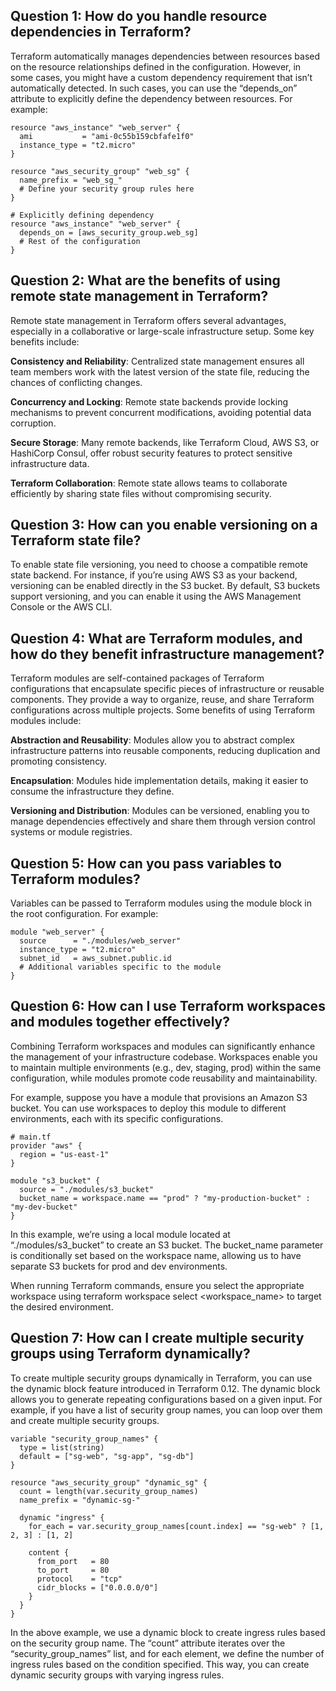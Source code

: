 ## Question 1: How do you handle resource dependencies in Terraform?
Terraform automatically manages dependencies between resources based on the resource relationships defined in the configuration. However, in some cases, you might have a custom dependency requirement that isn’t automatically detected. In such cases, you can use the “depends_on” attribute to explicitly define the dependency between resources. For example:
```
resource "aws_instance" "web_server" {
  ami           = "ami-0c55b159cbfafe1f0"
  instance_type = "t2.micro"
}

resource "aws_security_group" "web_sg" {
  name_prefix = "web_sg_"
  # Define your security group rules here
}

# Explicitly defining dependency
resource "aws_instance" "web_server" {
  depends_on = [aws_security_group.web_sg]
  # Rest of the configuration
}
```

## Question 2: What are the benefits of using remote state management in Terraform?
Remote state management in Terraform offers several advantages, especially in a collaborative or large-scale infrastructure setup. Some key benefits include:

**Consistency and Reliability**: Centralized state management ensures all team members work with the latest version of the state file, reducing the chances of conflicting changes.

**Concurrency and Locking**: Remote state backends provide locking mechanisms to prevent concurrent modifications, avoiding potential data corruption.

**Secure Storage**: Many remote backends, like Terraform Cloud, AWS S3, or HashiCorp Consul, offer robust security features to protect sensitive infrastructure data.

**Terraform Collaboration**: Remote state allows teams to collaborate efficiently by sharing state files without compromising security.

## Question 3: How can you enable versioning on a Terraform state file?
To enable state file versioning, you need to choose a compatible remote state backend. For instance, if you’re using AWS S3 as your backend, versioning can be enabled directly in the S3 bucket. By default, S3 buckets support versioning, and you can enable it using the AWS Management Console or the AWS CLI.

## Question 4: What are Terraform modules, and how do they benefit infrastructure management?
Terraform modules are self-contained packages of Terraform configurations that encapsulate specific pieces of infrastructure or reusable components. They provide a way to organize, reuse, and share Terraform configurations across multiple projects. Some benefits of using Terraform modules include:

**Abstraction and Reusability**: Modules allow you to abstract complex infrastructure patterns into reusable components, reducing duplication and promoting consistency.

**Encapsulation**: Modules hide implementation details, making it easier to consume the infrastructure they define.

**Versioning and Distribution**: Modules can be versioned, enabling you to manage dependencies effectively and share them through version control systems or module registries.

## Question 5: How can you pass variables to Terraform modules?
Variables can be passed to Terraform modules using the module block in the root configuration. For example:
```
module "web_server" {
  source      = "./modules/web_server"
  instance_type = "t2.micro"
  subnet_id   = aws_subnet.public.id
  # Additional variables specific to the module
}
```

## Question 6: How can I use Terraform workspaces and modules together effectively?
Combining Terraform workspaces and modules can significantly enhance the management of your infrastructure codebase. Workspaces enable you to maintain multiple environments (e.g., dev, staging, prod) within the same configuration, while modules promote code reusability and maintainability.

For example, suppose you have a module that provisions an Amazon S3 bucket. You can use workspaces to deploy this module to different environments, each with its specific configurations.
```
# main.tf
provider "aws" {
  region = "us-east-1"
}

module "s3_bucket" {
  source = "./modules/s3_bucket"
  bucket_name = workspace.name == "prod" ? "my-production-bucket" : "my-dev-bucket"
}
```
In this example, we’re using a local module located at “./modules/s3_bucket” to create an S3 bucket. The bucket_name parameter is conditionally set based on the workspace name, allowing us to have separate S3 buckets for prod and dev environments.

When running Terraform commands, ensure you select the appropriate workspace using terraform workspace select <workspace_name> to target the desired environment.

## Question 7: How can I create multiple security groups using Terraform dynamically?
To create multiple security groups dynamically in Terraform, you can use the dynamic block feature introduced in Terraform 0.12. The dynamic block allows you to generate repeating configurations based on a given input. For example, if you have a list of security group names, you can loop over them and create multiple security groups.
```
variable "security_group_names" {
  type = list(string)
  default = ["sg-web", "sg-app", "sg-db"]
}

resource "aws_security_group" "dynamic_sg" {
  count = length(var.security_group_names)
  name_prefix = "dynamic-sg-"

  dynamic "ingress" {
    for_each = var.security_group_names[count.index] == "sg-web" ? [1, 2, 3] : [1, 2]

    content {
      from_port   = 80
      to_port     = 80
      protocol    = "tcp"
      cidr_blocks = ["0.0.0.0/0"]
    }
  }
}
```

In the above example, we use a dynamic block to create ingress rules based on the security group name. The “count” attribute iterates over the “security_group_names” list, and for each element, we define the number of ingress rules based on the condition specified. This way, you can create dynamic security groups with varying ingress rules.



